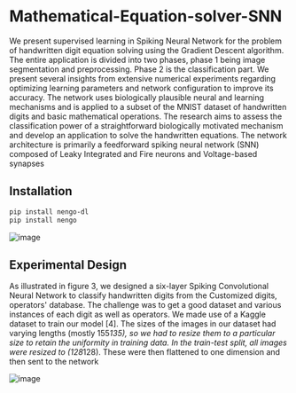 # Mathematical-Equation-solver-SNN

We present supervised learning in Spiking Neural Network for the problem of handwritten digit equation solving using the Gradient Descent algorithm. The entire application is divided into 
two phases, phase 1 being image segmentation and preprocessing. Phase 2 is the classification part. We present several insights from extensive numerical experiments regarding optimizing 
learning parameters and network configuration to improve its accuracy. The network uses biologically plausible neural and learning mechanisms and is applied to a subset of the MNIST 
dataset of handwritten digits and basic mathematical operations. The research aims to assess the classification power of a straightforward biologically motivated mechanism and develop an 
application to solve the handwritten equations. The network architecture is primarily a feedforward spiking neural network (SNN) composed of Leaky Integrated and Fire neurons and Voltage-based 
synapses

## Installation

```sh
pip install nengo-dl
pip install nengo

```
![image](https://user-images.githubusercontent.com/88501367/167888317-383347e0-a649-4141-a125-54c18d553746.png)

## Experimental Design 

As illustrated in figure 3, we designed a six-layer Spiking Convolutional Neural Network to 
classify handwritten digits from the Customized digits, operators' database. The challenge was to 
get a good dataset and various instances of each digit as well as operators. We made use of a 
Kaggle dataset to train our model [4]. The sizes of the images in our dataset had varying lengths 
(mostly 155*135), so we had to resize them to a particular size to retain the uniformity in training 
data. In the train-test split, all images were resized to (128*128). These were then flattened to one 
dimension and then sent to the network

![image](https://user-images.githubusercontent.com/88501367/167888488-2e7cbf68-bee7-4736-9286-b69e6c555073.png)
